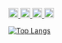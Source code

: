<p align="left">
  <a href="http://twitter.com/3kwm">
    <img height="20" src="https://img.shields.io/twitter/follow/3kwm?label=Twitter&logo=twitter&style=flat" />
  </a>
  <a href="https://github.com/kawamou">
    <img height="20" src="https://img.shields.io/github/followers/kawamou?label=follow&logo=github&style=flat" />
  </a>
  <a href="http://qiita.com/kawamou">
    <img height="20" src="https://qiita-badge.apiapi.app/s/kawamou/posts.svg" />
  </a>
  <a href="http://qiita.com/kawamou">
    <img height="20" src="https://qiita-badge.apiapi.app/s/kawamou/contributions.svg" />
  </a>
</p>

[![Top Langs](https://github-readme-stats.vercel.app/api/top-langs/?username=kawamou&theme=buefy&layout=compact)](https://github.com/anuraghazra/github-readme-stats)
